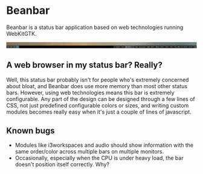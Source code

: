# Beanbar

Beanbar is a status bar application based on web technologies running WebKitGTK.

![](https://raw.githubusercontent.com/mortie/beanbar/master/img/screenshot.png)

## A web browser in my status bar? Really?

Well, this status bar probably isn't for people who's extremely concerned about
bloat, and Beanbar does use more memory than most other status bars. However,
using web technologies means this bar is extremely configurable. Any part of
the design can be designed through a few lines of CSS, not just predefined
configurable colors or sizes, and writing custom modules becomes really easy
when it's just a couple of lines of javascript.

## Known bugs

* Modules like i3workspaces and audio should show information with the same
  order/color across multiple bars on multiple monitors.
* Occasionally, especially when the CPU is under heavy load, the bar doesn't
  position itself correctly. Why?
